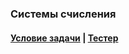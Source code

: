 ### Системы счисления

#### [Условие задачи](https://sites.google.com/site/pathofdeveloper/zadaci-pervogo-semestra/sistemy-scislenia) | [Тестер](https://sites.google.com/site/pathofdeveloper/zadaci-pervogo-semestra/sistemy-scislenia/test_num_conversion.zip?attredirects=0&d=1)
